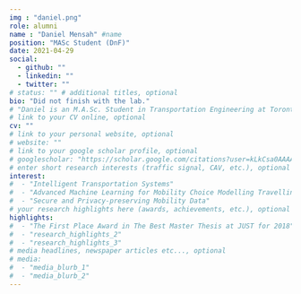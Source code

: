 ```yaml
---
img : "daniel.png"
role: alumni
name : "Daniel Mensah" #name
position: "MASc Student (DnF)" 
date: 2021-04-29
social: 
  - github: ""
  - linkedin: "" 
  - twitter: ""
# status: "" # additional titles, optional
bio: "Did not finish with the lab."
# "Daniel is an M.A.Sc. Student in Transportation Engineering at Toronto Metropolitan University, Canada. He earned his B.Sc. in Geomatic Engineering in 2010 from University of Mines and Technology, Ghana, and M.Sc. in Management Information Systems in 2019 from Ghana Institute of Management and Public Administration, Ghana. He started his Ph.D. in May 2021 under the supervision of Dr. Bilal Farooq. His research focuses on Mobility Choice Modelling using Advanced Machine Learning Algorithms."
# link to your CV online, optional
cv: "" 
# link to your personal website, optional
# website: "" 
# link to your google scholar profile, optional
# googlescholar: "https://scholar.google.com/citations?user=kLkCsa0AAAAJ&hl=en" 
# enter short research interests (traffic signal, CAV, etc.), optional
interest: 
#  - "Intelligent Transportation Systems"
#  - "Advanced Machine Learning for Mobility Choice Modelling Travelling"
#  - "Secure and Privacy-preserving Mobility Data" 
# your research highlights here (awards, achievements, etc.), optional
highlights: 
#  - "The First Place Award in The Best Master Thesis at JUST for 2018"
#  - "research_highlights_2"
#  - "research_highlights_3" 
# media headlines, newspaper articles etc..., optional
# media: 
#  - "media_blurb_1"
#  - "media_blurb_2" 
---
```

